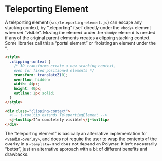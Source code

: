 # Teleporting Element

A teleporting element (`src/teleporting-element.js`) can escape any stacking context, by “teleporting” itself directly under the `<body>` element when set “visible”. Moving the element under the `<body>` element is needed if any of the original parent elements creates a clipping stacking context. Some libraries call this a “portal element” or “hoisting an element under the <body>”.

```html
<style>
  .clipping-context {
    /* 3D transforms create a new stacking context,
    even for fixed positioned elements */
    transform: translateZ(0);
    overflow: hidden;
    width: 40px;
    height: 40px;
    outline: 1px solid;
  }
</style>

<div class="clipping-context">
  <!-- j-tooltip extends TeleportingElement -->
  <j-tooltip>I’m completely visible!</j-tooltip>
</div>
```

The “teleporting element” is basically an alternative implementation for [`<vaadin-overlay>`](https://github.com/vaadin/vaadin-overlay), and does not require the user to wrap the contents of the overlay in a `<template>` and does not depend on Polymer. It isn’t necessarily “better”, just an alternative approach with a bit of different benefits and drawbacks.
